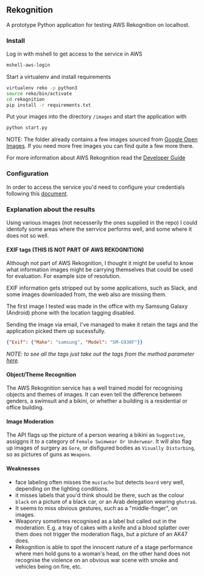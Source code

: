 ## Rekognition
A prototype Python application for testing AWS Rekognition on localhost.

### Install
Log in with mshell to get access to the service in AWS
```bash
mshell-aws-login
```

Start a virtualenv and install requirements
```bash
virtualenv reko -p python3
source reko/bin/activate
cd rekognition
pip install -r requirements.txt
```

Put your images into the directory `/images` and start the application with 
```bash
python start.py
```
NOTE: The folder already contains a few images sourced from [Google Open Images](https://storage.googleapis.com/openimages/web/download.html). If you need more free images you can find quite a few more there.

For more information about AWS Rekognition read the [Developer Guide](https://docs.aws.amazon.com/rekognition/latest/dg/rekognition-dg.pdf)

### Configuration
In order to access the service you'd need to configure your credentials following this [document](https://boto3.amazonaws.com/v1/documentation/api/latest/guide/configuration.html).


### Explanation about the results
Using various images (not necesserily the ones supplied in the repo) I could identofy some areas where the serrvice performs well, and some where it does not so well.

#### EXIF tags (THIS IS NOT PART OF AWS REKOGNITION)
Although not part of AWS Rekognition, I thought it might be useful to know what information images might be carrying themselves that could be used for evaluation. For example size of resolution.

EXIF information gets stripped out by some applications, such as Slack, and some images downloaded from, the web also are missing them. 

The first image I tested was made in the office with my Samsung Galaxy (Android) phone with the location tagging disabled.

Sending the image via email, I've managed to make it retain the tags and the application picked them up sucessfully.
```json
{"Exif": {"Make": "samsung", "Model": "SM-G930F"}}
```
_NOTE: to see all the tags just take out the tags from the method parameter [here](https://github.com/gberdal/rekognition/blob/master/start.py#L88)._

#### Object/Theme Recognition
The AWS Rekognition service has a well trained model for recognising objects and themes of images. It can even tell the difference
between genders, a swimsuit and a bikini, or whether a building is a residential or office building.

#### Image Moderation
The API flags up the picture of a person wearing a bikini as `Suggestive`, assiggns it to a category
of `Female Swimwear Or Underwear`. It will also flag up images of surgery as `Gore`, or disfigured bodies as `Visually Disturbing`, so as pictures of guns as `Weapons`.

#### Weaknesses
- face labeling often misses the `mustache` but detects `beard` very well, depending on the lighting conditions.
- it misses labels that you'd think should be there, such as the colour `black` on a picture of a black car, or an Arab delegation wearing `ghutra`s.
- It seems to miss obvious gestures, such as a "middle-finger", on images.
- Weaponry sometimes recognised as a label but called out in the moderation. E.g. a tray of cakes with a knife and a blood splatter over them does not trigger the moderation flags, but a picture of an AK47 does.
- Rekognition is able to spot the innocent nature of a stage performance where men hold guns to a woman's head, on the other hand does not recognise the violence on an obvious war scene with smoke and vehicles being on fire, etc.
